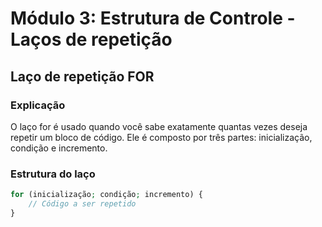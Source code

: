# Módulo 3: Estrutura de Controle - Laços de repetição

## Laço de repetição FOR

### Explicação
O laço for é usado quando você sabe exatamente quantas vezes deseja repetir um bloco de código. Ele é composto por três partes: inicialização, condição e incremento.

### Estrutura do laço
```php
for (inicialização; condição; incremento) {
    // Código a ser repetido
}
```
